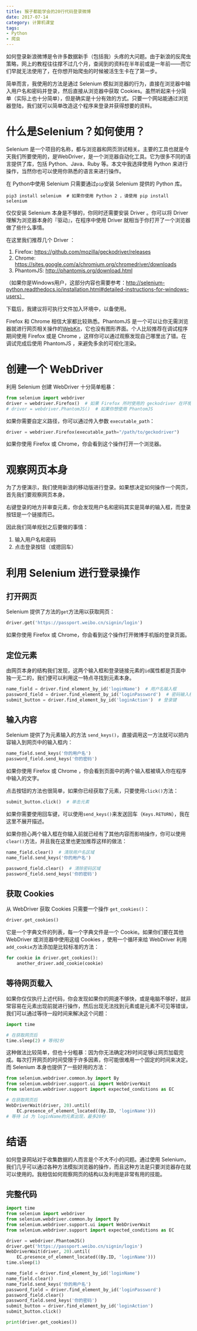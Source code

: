 ```yaml
---
title: 猴子都能学会的20行代码登录微博
date: 2017-07-14
category: 计算机课堂
tags: 
- Python
- 爬虫
---
```


如何登录新浪微博是令许多数据新手（包括我）头疼的大问题。由于新浪的反爬虫策略，网上的教程往往撑不过几个月，查阅到的资料在半年前或是一年前——而它们早就无法使用了，在你想开始爬虫的时候被活生生卡在了第一步。

简单而言，我使用的方法是通过 Selenium 模拟浏览器的行为，直接在浏览器中输入用户名和密码并登录，然后直接从浏览器中获取 Cookies。虽然听起来十分简单（实际上也十分简单），但是确实是十分有效的方式。只要一个网站能通过浏览器登陆，我们就可以简单改造这个程序来登录并获得想要的资料。



# 什么是Selenium？如何使用？

Selenium 是一个项目的名称，都与浏览器和网页测试相关。主要的工具也就是今天我们所要使用的，是WebDriver，是一个浏览器自动化工具。它为很多不同的语言提供了库，包括 Python、Java、Ruby 等。本文中我选择使用 Python 来进行操作，当然你也可以使用你熟悉的语言来进行操作。

在 Python中使用 Selenium 只需要通过`pip`安装 Selenium 提供的 Python 库。

```shell
pip3 install selenium  # 如果你使用 Python 2 ，请使用 pip install selenium
```

仅仅安装 Selenium 本身是不够的，你同时还需要安装 Driver 。你可以将 Driver 理解为浏览器本身的『驱动』，在程序中使用 Driver 就相当于你打开了一个浏览器做了些什么事情。

<!--more-->

在这里我们推荐几个 Driver ：

1. Firefox: https://github.com/mozilla/geckodriver/releases
2. Chrome: https://sites.google.com/a/chromium.org/chromedriver/downloads
3. PhantomJS: http://phantomjs.org/download.html

（如果你是Windows用户，这部分内容也需要参考：http://selenium-python.readthedocs.io/installation.html#detailed-instructions-for-windows-users）

下载后，我建议将可执行文件加入环境中，以备使用。

Firefox 和 Chrome 相信大家都比较熟悉。PhantomJS 是一个可以让你无需浏览器就进行网页相关操作的[WebKit](https://zh.wikipedia.org/wiki/WebKit)，它也没有图形界面。个人比较推荐在调试程序期间使用 Firefox 或是 Chrome ，这样你可以通过观察发现自己哪里出了错。在调试完成后使用 PhantomJS ，来避免多余的可视化渲染。



# 创建一个 WebDriver

利用 Selenium 创建 WebDriver 十分简单粗暴：

```python
from selenium import webdriver
driver = webdriver.Firefox()  # 如果 Firefox 所时使用的 geckodriver 在环境中
# driver = webdriver.PhantomJS()  # 如果你想使用 PhantomJS
```

如果你需要自定义路径，你可以通过传入参数 `executable_path`：

```python
driver = webdriver.Firefox(executable_path="/path/to/geckodriver")
```

如果你使用 Firefox 或 Chrome，你会看到这个操作打开一个浏览器。



# 观察网页本身

为了方便演示，我们使用新浪的移动版进行登录。如果想决定如何操作一个网页，首先我们要观察网页本身。

右键登录的地方并审查元素，你会发现用户名和密码其实是简单的输入框，而登录按钮是一个链接而已。

因此我们简单规划之后要做的事情：

1. 输入用户名和密码
2. 点击登录按钮（或摁回车）



# 利用 Selenium 进行登录操作

## 打开网页

Selenium 提供了方法的`get`方法用以获取网页：

```python
driver.get('https://passport.weibo.cn/signin/login')
```

如果你使用 Firefox 或 Chrome，你会看到这个操作打开微博手机版的登录页面。

## 定位元素

由网页本身的结构我们发现，这两个输入框和登录链接元素的`id`属性都是页面中独一无二的，我们便可以利用这一特点寻找到元素本身。

```python
name_field = driver.find_element_by_id('loginName')  # 用户名输入框
password_field = driver.find_element_by_id('loginPassword')  # 密码输入框
submit_button = driver.find_element_by_id('loginAction')  # 登录键
```

## 输入内容

Selenium 提供了为元素输入的方法 `send_keys()`，直接调用这一方法就可以把内容输入到网页中的输入框内：

```python
name_field.send_keys('你的用户名')
password_field.send_keys('你的密码')
```

如果你使用 Firefox 或 Chrome ，你会看到页面中的两个输入框被填入你在程序中输入的文字。

点击按钮的方法也很简单，如果你已经获取了元素，只要使用`click()`方法：

```python
submit_button.click()  # 单击元素
```

如果你需要使用回车键，可以使用`send_keys()`来发送回车（`Keys.RETURN`），我在这里不展开描述。

如果你担心两个输入框在你输入前就已经有了其他内容而影响操作，你可以使用`clear()`方法，并且我在这里也更加推荐这样的做法：

```python
name_field.clear()  # 清除用户名区域
name_field.send_keys('你的用户名')

password_field.clear()  # 清除密码区域
password_field.send_keys('你的密码')
```

## 获取 Cookies

从 WebDriver 获取 Cookies 只需要一个操作 `get_cookies()`：

```python
driver.get_cookies()
```

它是一个字典文件的列表，每一个字典文件是一个 Cookie。如果你们要在其他 WebDriver 或浏览器中使用这组 Cookies ，使用一个循环来给 WebDriver 利用`add_cookie`方法添加是比较标准的方法：

```python
for cookie in driver.get_cookies():
    another_driver.add_cookie(cookie)
```

## 等待网页载入

如果你仅仅执行上述代码，你会发现如果你的网速不够快，或是电脑不够好，就非常容易在元素出现前就进行操作，然后出现无法找到元素或是元素不可见等错误，我们可以通过等待一段时间来解决这个问题：

```python
import time

# 在获取网页后
time.sleep(2) # 等待2秒
```

这种做法比较简单，但也十分粗暴：因为你无法确定2秒时间足够让网页加载完成。每次打开网页的时间受限于许多因素，你可能很难用一个固定的时间来决定。而 Selenium 本身也提供了一些好用的方法：

```python
from selenium.webdriver.common.by import By
from selenium.webdriver.support.ui import WebDriverWait
from selenium.webdriver.support import expected_conditions as EC

# 在获取网页后
WebDriverWait(driver, 20).until(
    EC.presence_of_element_located((By.ID, 'loginName'))) 
# 等待 id 为 loginName的元素出现，最多20秒
```



# 结语

如何登录网站对于收集数据的人而言是个不大不小的问题。通过使用 Selenium，我们几乎可以通过各种方法模拟浏览器的操作，而且这种方法是只要浏览器存在就可以使用的。我相信如何观察网页的结构以及利用是非常有用的技能。

## 完整代码

```python
import time
from selenium import webdriver
from selenium.webdriver.common.by import By
from selenium.webdriver.support.ui import WebDriverWait
from selenium.webdriver.support import expected_conditions as EC

driver = webdriver.PhantomJS()
driver.get('https://passport.weibo.cn/signin/login')
WebDriverWait(driver, 20).until(
    EC.presence_of_element_located((By.ID, 'loginName')))
time.sleep(1)

name_field = driver.find_element_by_id('loginName')
name_field.clear()
name_field.send_keys('你的用户名')
password_field = driver.find_element_by_id('loginPassword')
password_field.clear()
password_field.send_keys('你的密码')
submit_button = driver.find_element_by_id('loginAction')
submit_button.click()

print(driver.get_cookies())
```

